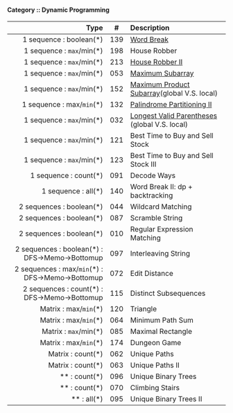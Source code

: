 #### Category :: Dynamic Programming
| Type         | # | Description |
| ---------------------: |:---:| :-----|
| 1 sequence : boolean(*) | 139 | [Word Break](https://github.com/interviewcoder/leetcode/tree/master/src/_139_WordBreak) |
| 1 sequence : `max`/min(*) | 198 | House Robber |
| 1 sequence : `max`/min(*) | 213 | [House Robber II](https://github.com/interviewcoder/leetcode/tree/master/src/_213_HouseRobberII) |
| 1 sequence : `max`/min(*) | 053 | [Maximum Subarray](https://github.com/interviewcoder/leetcode/tree/master/src/_053_MaximumSubarray) |
| 1 sequence : `max`/min(*) | 152 | [Maximum Product Subarray](https://github.com/interviewcoder/leetcode/blob/master/src/_152_MaximumProductSubarray/Solution.java)(global V.S. local) |
| 1 sequence : max/`min`(*) | 132 | [Palindrome Partitioning II](https://github.com/interviewcoder/leetcode/tree/master/src/_132_PalindromePartitioningII) |
| 1 sequence : `max`/min(*) | 032 | [Longest Valid Parentheses](https://github.com/interviewcoder/leetcode/tree/master/src/_032_LongestValidParentheses) (global V.S. local) |
| 1 sequence : `max`/min(*) | 121 | Best Time to Buy and Sell Stock |
| 1 sequence : `max`/min(*) | 123 | Best Time to Buy and Sell Stock III |
| 1 sequence : count(*) | 091 | Decode Ways |
| 1 sequence : all(*) | 140 | Word Break II: dp + backtracking |
| 2 sequences : boolean(*) | 044 | Wildcard Matching |
| 2 sequences : boolean(*) | 087 | Scramble String |
| 2 sequences : boolean(*) | 010 | Regular Expression Matching |
| 2 sequences : boolean(*) : DFS->Memo->Bottomup | 097 | Interleaving String |
| 2 sequences : max/`min`(*) : DFS->Memo->Bottomup  | 072 | Edit Distance |
| 2 sequences : count(*) : DFS->Memo->Bottomup | 115 | Distinct Subsequences |
| Matrix : max/`min`(*) | 120 | Triangle |
| Matrix : max/`min`(*) | 064 | Minimum Path Sum |
| Matrix : `max`/min(*) | 085 | Maximal Rectangle |
| Matrix : max/`min`(*) | 174 | Dungeon Game |
| Matrix : count(*) | 062 | Unique Paths |
| Matrix : count(*) | 063 | Unique Paths II |
|  ** : count(*) | 096 | Unique Binary Trees |
|  ** : count(*) | 070 | Climbing Stairs |
|  ** : all(*) | 095 | Unique Binary Trees II |